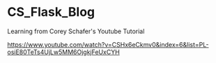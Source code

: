 # CS_Flask_Blog  

Learning from Corey Schafer's Youtube Tutorial

https://www.youtube.com/watch?v=CSHx6eCkmv0&index=6&list=PL-osiE80TeTs4UjLw5MM6OjgkjFeUxCYH